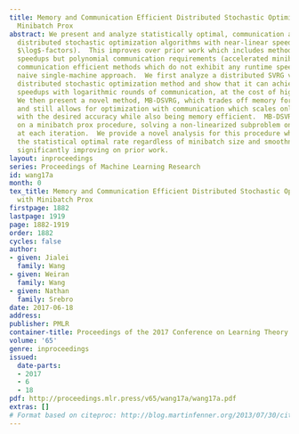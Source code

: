 ```yaml
---
title: Memory and Communication Efficient Distributed Stochastic Optimization with
  Minibatch Prox
abstract: We present and analyze statistically optimal, communication and memory efficient
  distributed stochastic optimization algorithms with near-linear speedups (up to
  $\log$-factors).  This improves over prior work which includes methods with near-linear
  speedups but polynomial communication requirements (accelerated minibatch SGD) and
  communication efficient methods which do not exhibit any runtime speedups over a
  naive single-machine approach.  We first analyze a distributed SVRG variant as a
  distributed stochastic optimization method and show that it can achieve near-linear
  speedups with logarithmic rounds of communication, at the cost of high memory requirements.
  We then present a novel method, MB-DSVRG, which trades off memory for communication
  and still allows for optimization with communication which scales only logarithmically
  with the desired accuracy while also being memory efficient.  MB-DSVRG is based
  on a minibatch prox procedure, solving a non-linearized subproblem on a minibatch
  at each iteration.  We provide a novel analysis for this procedure which achieves
  the statistical optimal rate regardless of minibatch size and smoothness, and thus
  significantly improving on prior work.
layout: inproceedings
series: Proceedings of Machine Learning Research
id: wang17a
month: 0
tex_title: Memory and Communication Efficient Distributed Stochastic Optimization
  with Minibatch Prox
firstpage: 1882
lastpage: 1919
page: 1882-1919
order: 1882
cycles: false
author:
- given: Jialei
  family: Wang
- given: Weiran
  family: Wang
- given: Nathan
  family: Srebro
date: 2017-06-18
address: 
publisher: PMLR
container-title: Proceedings of the 2017 Conference on Learning Theory
volume: '65'
genre: inproceedings
issued:
  date-parts:
  - 2017
  - 6
  - 18
pdf: http://proceedings.mlr.press/v65/wang17a/wang17a.pdf
extras: []
# Format based on citeproc: http://blog.martinfenner.org/2013/07/30/citeproc-yaml-for-bibliographies/
---
```

